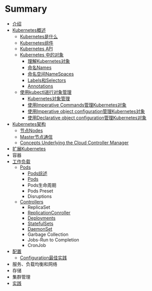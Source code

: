 # Summary

* [介绍](README.md)
* [Kubernetes概述](chapter1.md)
  * [Kubernetes是什么](chapter1/kubernetesshi-shi-yao.md)
  * [Kubernetes组件](chapter1/kuberneteszu-jian.md)
  * [Kubernetes API](chapter1/kubernetes-api.md)
  * [Kubernetes 中的对象](chapter1/kubernetes-zhong-de-dui-xiang.md)
    * [理解Kubernetes对象](chapter1/kubernetes-zhong-de-dui-xiang/li-jiekubernetes-dui-xiang.md)
    * [命名Names](chapter1/kubernetes-zhong-de-dui-xiang/ming-ming-names.md)
    * [命名空间NameSpaces](chapter1/kubernetes-zhong-de-dui-xiang/ming-ming-kong-jian-namespaces.md)
    * [Labels和Selectors](chapter1/kubernetes-zhong-de-dui-xiang/labelshe-selectors.md)
    * [Annotations](chapter1/kubernetes-zhong-de-dui-xiang/annotations.md)
  * [使用kubectl进行对象管理](chapter1/shi-yong-kubectl-jin-xing-dui-xiang-guan-li.md)
    * [Kubernetes对象管理](chapter1/shi-yong-kubectl-jin-xing-dui-xiang-guan-li/kubernetesdui-xiang-guan-li.md)
    * [使用Imperative Commands管理Kubernetes对象](chapter1/shi-yong-kubectl-jin-xing-dui-xiang-guan-li/shi-yong-ming-ling-xing-guan-li-kubernetes-dui-xiang.md)
    * [使用Imperative object configuration管理Kubernetes对象](chapter1/shi-yong-kubectl-jin-xing-dui-xiang-guan-li/shi-yong-pei-zhi-wen-jian-guan-li-kubernetes-dui-xiang.md)
    * [使用Declarative object configuration管理Kubernetes对象](chapter1/shi-yong-kubectl-jin-xing-dui-xiang-guan-li/shi-yong-pei-zhi-wen-jian-dui-kubernetes-dui-xiang-jin-xing-sheng-ming-shi-guan-li.md)
* [Kubernetes架构](jia-gou-fen-jie.md)
  * [节点Nodes](jia-gou-fen-jie/nodes.md)
  * [Master节点通信](jia-gou-fen-jie/master-node-communication.md)
  * [Concepts Underlying the Cloud Controller Manager](jia-gou-fen-jie/concepts-underlying-the-cloud-controller-manager.md)
* [扩展Kubernetes](kuo-zhankubernetes.md)
* 容器
* [工作负载](gong-zuo-fu-zai.md)
  * [Pods](gong-zuo-fu-zai/pods.md)
    * [Pods综述](gong-zuo-fu-zai/pods/podszong-shu.md)
    * [Pods](gong-zuo-fu-zai/pods/pods.md)
    * Pods生命周期
    * Pods Preset
    * Disruptions
  * [Controllers](gong-zuo-fu-zai/controllers.md)
    * ReplicaSet
    * [ReplicationConroller](gong-zuo-fu-zai/controllers/replicationconroller.md)
    * [Deployments](gong-zuo-fu-zai/controllers/deployments.md)
    * [StatefulSets](gong-zuo-fu-zai/controllers/statefulsets.md)
    * [DaemonSet](gong-zuo-fu-zai/controllers/daemonset.md)
    * Garbage Collection
    * Jobs-Run to Completion
    * CronJob
* [配置](pei-zhi.md)
  * [Configuration最佳实践](pei-zhi/configurationzui-jia-shi-jian.md)
* 服务、负载均衡和网络
* 存储
* 集群管理
* [实践](shi-jian.md)

